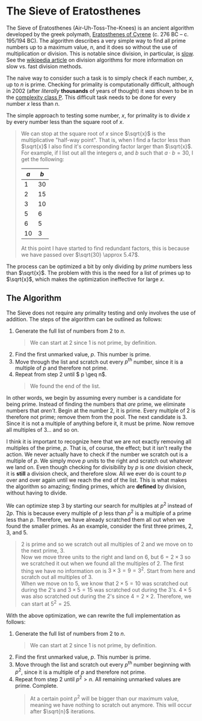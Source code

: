 # The Sieve of Eratosthenes

The Sieve of Eratosthenes (Air-Uh-Toss-The-Knees) is an ancient algorithm developed by the greek polymath, [Eratosthenes of Cyrene](https://en.wikipedia.org/wiki/Eratosthenes) (c. 276 BC – c. 195/194 BC).  The algorithm describes a very simple way to find all prime numbers up to a maximum value, $n$, and it does so without the use of multiplication or division.  This is notable since division, in particular, is [slow](https://en.wikipedia.org/wiki/Computational_complexity_of_mathematical_operations).  See the [wikipedia article](https://en.wikipedia.org/wiki/Division_algorithm#Fast_division_methods) on division algorithms for more information on slow vs. fast division methods.

The naive way to consider such a task is to simply check if each number, $x$,  up to $n$ is prime. Checking for primality is computationally difficult, although in 2002 (after *literally* **thousands** of years of thought) it *was* shown to be in the [complexity class P](https://en.wikipedia.org/wiki/P_(complexity)).  This difficult task needs to be done for every number $x$ less than $n$.  

The simple approach to testing some number, $x$, for primality is to divide $x$ by every number less than the square root of $x$.

> We can stop at the square root of $x$ since $\sqrt{x}$ is the multiplicative "half-way point".  That is, when I find a factor less than $\sqrt{x}$ I also find it's corresponding factor larger than $\sqrt{x}$.  For example, if I list out all the integers $a$, and $b$ such that $a \cdot b = 30$, I get the following:  
>
> | $a$ | $b$ |
> |-|-|
> | 1 | 30 |
> | 2 | 15 |
> | 3 | 10 |
> | 5 | 6 |
> | 6 | 5 |
> | 10 | 3 |
>
> At this point I have started to find redundant factors, this is because we have passed over $\sqrt{30} \approx 5.47$.

The process can be optimized a bit by only dividing by *prime* numbers less than $\sqrt{x}$.  The problem with this is the need for a list of primes up to $\sqrt{x}$, which makes the optimization ineffective for large $x$.

## The Algorithm

The Sieve does not require any primality testing and only involves the use of addition.  The steps of the algorithm can be outlined as follows:

1. Generate the full list of numbers from $2$ to $n$.  
    > We can start at 2 since 1 is not prime, by definition.
2. Find the first unmarked value, $p$. This number is prime.
3. Move through the list and scratch out every $p^{\text{th}}$ number, since it is a multiple of $p$ and therefore not prime.
4. Repeat from step 2 until $ p \geq n$.
    > We found the end of the list.

In other words, we begin by assuming every number is a candidate for being prime. Instead of finding the numbers that *are* prime, we eliminate numbers that *aren't*. Begin at the number $2$, it is prime. Every multiple of $2$ is therefore not prime; remove them from the pool. The next candidate is $3$.  Since it is not a multiple of anything before it, it must be prime. Now remove all multiples of $3$... and so on.  

I think it is important to recognize here that we are not exactly removing all multiples of the prime, $p$.  That is, of course, the effect; but it isn't really the action.  We never actually have to check if the number we scratch out is a multiple of $p$.  We simply move $p$ units to the right and scratch out whatever we land on. Even though checking for divisibility by $p$ is *one* division check, it is **still** a division check, and therefore slow. All we ever do is count to $p$ over and over again until we reach the end of the list.  This is what makes the algorithm so amazing; finding primes, which are **defined** by division, without having to divide.

We can optimize step 3 by starting our search for multiples at $p^2$ instead of $2p$.  This is because every multiple of $p$ less than $p^2$ is a multiple of a prime less than $p$. Therefore, we have already scratched them all out when we found the smaller primes.  As an example, consider the first three primes, $2$, $3$, and $5$.  
>$2$ is prime and so we scratch out all multiples of $2$ and we move on to the next prime, $3$.  
Now we move three units to the right and land on $6$, but $6=2\times3$ so we scratched it out when we found all the multiples of $2$.  The first thing we have no information on is $3\times3 = 9 = 3^2$.  Start from here and scratch out all multiples of 3.  
When we move on to $5$, we know that $2\times5 =10$ was scratched out during the $2$'s and $3\times5=15$ was scratched out during the $3$'s.  $4\times5$ was also scratched out during the $2$'s since $4=2\times2$.  Therefore, we can start at $5^2=25$.

With the above optimization, we can rewrite the full implementation as follows:

1. Generate the full list of numbers from $2$ to $n$.  
    > We can start at 2 since 1 is not prime, by definition.
2. Find the first unmarked value, $p$. This number is prime.
3. Move through the list and scratch out every $p^{\text{th}}$ number beginning with $p^2$, since it is a multiple of $p$ and therefore not prime.
4. Repeat from step 2 until $p^2 > n$. All remaining unmarked values are prime. Complete.
    > At a certain point $p^2$ will be bigger than our maximum value, meaning we have nothing to scratch out anymore.  This will occur after $\sqrt{n}$ iterations.
